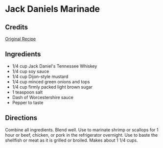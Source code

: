 # Jack Daniels Marinade 

<!-- BEGIN content -->

## Credits

[Original Recipe](http://www.jackdaniels.com/tennesseetable/marinade.htm "http://www.jackdaniels.com/tennesseetable/marinade.htm")

## Ingredients

- 1/4 cup Jack Daniel's Tennessee Whiskey
- 1/4 cup soy sauce
- 1/4 cup Dijon-style mustard
- 1/4 cup minced green onions and tops
- 1/4 cup firmly packed light brown sugar
- 1 teaspoon salt
- Dash of Worcestershire sauce
- Pepper to taste

## Directions

Combine all ingredients. Blend well. Use to marinate shrimp or scallops for 1 hour or beef, chicken, or pork in the refrigerator overnight. Use to baste the shellfish or meat as it is grilled or broiled. Makes about 1 1/4 cups.

<!-- END content -->

